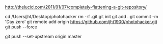 

http://thelucid.com/2011/01/07/completely-flattening-a-git-repository/

cd /Users/jht/Desktop/photohacker
rm -rf .git
git init
git add .
git commit -m 'Day zero'
git remote add origin https://github.com/jht1900/photohacker.git
git push --force

git push --set-upstream origin master
